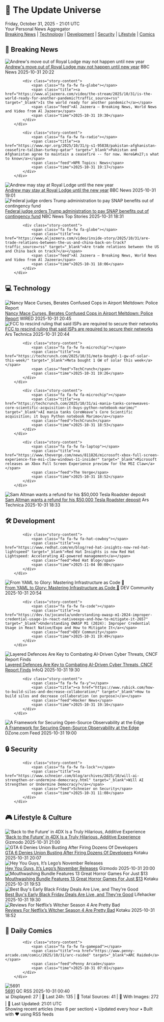 <!-- Processing 54 RSS feeds at 2025-10-31 21:01:30 UTC -->
<!-- Processing: Saturday Morning Breakfast Cereal -->
<!-- Processing: Penny Arcade -->
<!-- Processing: Questionable Content -->
<!-- Processing: Girl Genius -->
<!-- Processing: CNN Top Stories -->
<!-- Processing: CNN Breaking News -->
<!-- Processing: BBC World News -->
<!-- Processing: BBC Breaking News -->
<!-- Processing: NPR News -->
<!-- Processing: CBC News -->
<!-- Error processing https://rss.cbc.ca/lineup/topstories.xml: The read operation timed out -->
<!-- Processing: Reuters World News -->
<!-- Processing: Associated Press Breaking -->
<!-- Processing: Guardian World News -->
<!-- Processing: Sky News World -->
<!-- Processing: Ars Technica -->
<!-- Processing: WIRED -->
<!-- Processing: Slashdot -->
<!-- Processing: Lobsters Python -->
<!-- Processing: Dev.to -->
<!-- Processing: Phoronix Linux News -->
<!-- Processing: Linux.com -->
<!-- Processing: Red Hat Blog -->
<!-- Processing: Ubuntu Blog -->
<!-- Processing: GitLab Blog -->
<!-- Processing: DZone -->
<!-- Processing: Martin Fowler -->
<!-- Processing: Gizmodo -->
<!-- Processing: Kotaku -->
<!-- Processing: Boing Boing -->
<!-- Processing: Schneier on Security -->
<!-- Generated 9 new posts out of 30 feeds processed -->
<div class="newspaper-header">
    <h1 class="newspaper-title">📰 The Update Universe</h1>
    <div class="newspaper-date">Friday, October 31, 2025 - 21:01 UTC</div>
    <div class="newspaper-subtitle">Your Personal News Aggregator</div>
</div>

<div class="newspaper-nav">
    <a href="#breaking">Breaking News</a> |
    <a href="#tech">Technology</a> |
    <a href="#dev">Development</a> |
    <a href="#security">Security</a> |
    <a href="#lifestyle">Lifestyle</a> |
    <a href="#webcomics">Comics</a>
</div>

<div class="news-section breaking-news" id="breaking">
<h2 class="section-header">🚨 Breaking News</h2>
<div class="stories-container">
<div class="story">
            <img src="https://ichef.bbci.co.uk/ace/standard/240/cpsprodpb/8f4c/live/fc6a9b40-b696-11f0-b2a1-6f537f66f9aa.jpg" alt="Andrew&#x27;s move out of Royal Lodge may not happen until new year" class="story-image" loading="lazy" onerror="this.style.display='none'">
            <div class="story-content">
                <span class="fa fa-fw fa-flag"></span>
                <span class="title"><a href="https://www.bbc.com/news/articles/c2emmdnw82yo?at_medium=RSS&at_campaign=rss" target="_blank">Andrew&#x27;s move out of Royal Lodge may not happen until new year</a></span>
                <span class="feed">BBC News</span>
                <span class="time">2025-10-31 20:22</span>
            </div>
        </div>
<div class="story">
            
            <div class="story-content">
                <span class="fa fa-fw fa-globe"></span>
                <span class="title"><a href="https://www.aljazeera.com/video/the-stream/2025/10/31/is-the-world-ready-for-another-pandemic?traffic_source=rss" target="_blank">Is the world ready for another pandemic?</a></span>
                <span class="feed">Al Jazeera – Breaking News, World News and Video from Al Jazeera</span>
                <span class="time">2025-10-31 19:30</span>
            </div>
        </div>
<div class="story">
            
            <div class="story-content">
                <span class="fa fa-fw fa-radio"></span>
                <span class="title"><a href="https://www.npr.org/2025/10/31/g-s1-95838/pakistan-afghanistan-ceasefire-taliban-turkey-qatar" target="_blank">Pakistan and Afghanistan agree to maintain a ceasefire -- for now. Here&#x27;s what to know</a></span>
                <span class="feed">NPR Topics: News</span>
                <span class="time">2025-10-31 19:17</span>
            </div>
        </div>
<div class="story">
            <img src="https://ichef.bbci.co.uk/ace/standard/240/cpsprodpb/3441/live/38e81ec0-b684-11f0-b027-61021c9d4006.jpg" alt="Andrew may stay at Royal Lodge until the new year" class="story-image" loading="lazy" onerror="this.style.display='none'">
            <div class="story-content">
                <span class="fa fa-fw fa-flag"></span>
                <span class="title"><a href="https://www.bbc.com/news/articles/c2emmdnw82yo?at_medium=RSS&at_campaign=rss" target="_blank">Andrew may stay at Royal Lodge until the new year</a></span>
                <span class="feed">BBC News</span>
                <span class="time">2025-10-31 19:01</span>
            </div>
        </div>
<div class="story">
            <img src="https://media-cldnry.s-nbcnews.com/image/upload/t_fit_1500w/rockcms/2025-10/251031-food-bank-ew-227p-db30a1.jpg" alt="Federal judge orders Trump administration to pay SNAP benefits out of contingency fund" class="story-image" loading="lazy" onerror="this.style.display='none'">
            <div class="story-content">
                <span class="fa fa-fw fa-broadcast-tower"></span>
                <span class="title"><a href="https://www.nbcnews.com/politics/trump-administration/federal-judge-orders-trump-administration-pay-snap-benefits-contingenc-rcna241187" target="_blank">Federal judge orders Trump administration to pay SNAP benefits out of contingency fund</a></span>
                <span class="feed">NBC News Top Stories</span>
                <span class="time">2025-10-31 18:31</span>
            </div>
        </div>
<div class="story">
            
            <div class="story-content">
                <span class="fa fa-fw fa-globe"></span>
                <span class="title"><a href="https://www.aljazeera.com/video/inside-story/2025/10/31/are-trade-relations-between-the-us-and-china-back-on-track?traffic_source=rss" target="_blank">Are trade relations between the US and China back on track?</a></span>
                <span class="feed">Al Jazeera – Breaking News, World News and Video from Al Jazeera</span>
                <span class="time">2025-10-31 18:06</span>
            </div>
        </div>
</div>
</div>
<div class="news-section tech-news" id="tech">
<h2 class="section-header">💻 Technology</h2>
<div class="stories-container">
<div class="story">
            <img src="https://media.wired.com/photos/6904dfbef259dcdee4c046a1/master/pass/Nancy-Mace-TSA-Politics-AP24324592046983.jpg" alt="Nancy Mace Curses, Berates Confused Cops in Airport Meltdown: Police Report" class="story-image" loading="lazy" onerror="this.style.display='none'">
            <div class="story-content">
                <span class="fa fa-fw fa-bolt"></span>
                <span class="title"><a href="https://www.wired.com/story/nancy-mace-berates-cops-airport-meltdown/" target="_blank">Nancy Mace Curses, Berates Confused Cops in Airport Meltdown: Police Report</a></span>
                <span class="feed">WIRED</span>
                <span class="time">2025-10-31 20:45</span>
            </div>
        </div>
<div class="story">
            <img src="https://cdn.arstechnica.net/wp-content/uploads/2025/10/padlock-network-security-500x500-1761942104.jpg" alt="FCC to rescind ruling that said ISPs are required to secure their networks" class="story-image" loading="lazy" onerror="this.style.display='none'">
            <div class="story-content">
                <span class="fa fa-fw fa-cog"></span>
                <span class="title"><a href="https://arstechnica.com/tech-policy/2025/10/fcc-dumps-plan-for-telecom-security-rules-that-internet-providers-dont-like/" target="_blank">FCC to rescind ruling that said ISPs are required to secure their networks</a></span>
                <span class="feed">Ars Technica</span>
                <span class="time">2025-10-31 20:44</span>
            </div>
        </div>
<div class="story">
            
            <div class="story-content">
                <span class="fa fa-fw fa-microchip"></span>
                <span class="title"><a href="https://techcrunch.com/2025/10/31/meta-bought-1-gw-of-solar-this-week/" target="_blank">Meta bought 1 GW of solar this week</a></span>
                <span class="feed">TechCrunch</span>
                <span class="time">2025-10-31 19:26</span>
            </div>
        </div>
<div class="story">
            
            <div class="story-content">
                <span class="fa fa-fw fa-microchip"></span>
                <span class="title"><a href="https://techcrunch.com/2025/10/31/ai-mania-tanks-coreweaves-core-scientific-acquisition-it-buys-python-notebook-marimo/" target="_blank">AI mania tanks CoreWeave’s Core Scientific acquisition; it buys Python notebook Marimo</a></span>
                <span class="feed">TechCrunch</span>
                <span class="time">2025-10-31 18:53</span>
            </div>
        </div>
<div class="story">
            
            <div class="story-content">
                <span class="fa fa-fw fa-laptop"></span>
                <span class="title"><a href="https://www.theverge.com/news/811826/microsoft-xbox-full-screen-experience-fse-msi-claw-windows-11-insider" target="_blank">Microsoft releases an Xbox Full Screen Experience preview for the MSI Claw</a></span>
                <span class="feed">The Verge</span>
                <span class="time">2025-10-31 18:52</span>
            </div>
        </div>
<div class="story">
            <img src="https://cdn.arstechnica.net/wp-content/uploads/2017/11/Roadster_Hero-1-500x500.jpg" alt="Sam Altman wants a refund for his $50,000 Tesla Roadster deposit" class="story-image" loading="lazy" onerror="this.style.display='none'">
            <div class="story-content">
                <span class="fa fa-fw fa-cog"></span>
                <span class="title"><a href="https://arstechnica.com/cars/2025/10/sam-altman-wants-a-refund-for-his-50000-tesla-roadster-deposit/" target="_blank">Sam Altman wants a refund for his $50,000 Tesla Roadster deposit</a></span>
                <span class="feed">Ars Technica</span>
                <span class="time">2025-10-31 18:33</span>
            </div>
        </div>
</div>
</div>
<div class="news-section dev-news" id="dev">
<h2 class="section-header">🛠️ Development</h2>
<div class="stories-container">
<div class="story">
            
            <div class="story-content">
                <span class="fa fa-fw fa-hat-cowboy"></span>
                <span class="title"><a href="https://www.redhat.com/en/blog/red-hat-insights-now-red-hat-lightspeed" target="_blank">Red Hat Insights is now Red Hat Lightspeed: Accelerating AI-powered management</a></span>
                <span class="feed">Red Hat Blog</span>
                <span class="time">2025-11-04 00:00</span>
            </div>
        </div>
<div class="story">
            <img src="https://media2.dev.to/dynamic/image/width=800%2Cheight=%2Cfit=scale-down%2Cgravity=auto%2Cformat=auto/https%3A%2F%2Fdev-to-uploads.s3.amazonaws.com%2Fuploads%2Farticles%2Fjf9tsaj3ugonagdk5vsc.png" alt="From YAML to Glory: Mastering Infrastructure as Code 🎯" class="story-image" loading="lazy" onerror="this.style.display='none'">
            <div class="story-content">
                <span class="fa fa-fw fa-code"></span>
                <span class="title"><a href="https://dev.to/tavernetech/from-yaml-to-glory-mastering-infrastructure-as-code-3eob" target="_blank">From YAML to Glory: Mastering Infrastructure as Code 🎯</a></span>
                <span class="feed">DEV Community</span>
                <span class="time">2025-10-31 20:54</span>
            </div>
        </div>
<div class="story">
            
            <div class="story-content">
                <span class="fa fa-fw fa-code"></span>
                <span class="title"><a href="https://dev.to/jocanola/understanding-owasp-m1-2024-improper-credential-usage-in-react-nativeexpo-and-how-to-mitigate-it-2657" target="_blank">Understanding OWASP M1 (2024): Improper Credential Usage in React Native/Expo and How to Mitigate It</a></span>
                <span class="feed">DEV Community</span>
                <span class="time">2025-10-31 19:49</span>
            </div>
        </div>
<div class="story">
            <img src="https://res.infoq.com/news/2025/10/cncf-cyber-threat-report/en/headerimage/generatedHeaderImage-1761937594147.jpg" alt="Layered Defences Are Key to Combating AI-Driven Cyber Threats, CNCF Report Finds" class="story-image" loading="lazy" onerror="this.style.display='none'">
            <div class="story-content">
                <span class="fa fa-fw fa-info-circle"></span>
                <span class="title"><a href="https://www.infoq.com/news/2025/10/cncf-cyber-threat-report/?utm_campaign=infoq_content&utm_source=infoq&utm_medium=feed&utm_term=global" target="_blank">Layered Defences Are Key to Combating AI-Driven Cyber Threats, CNCF Report Finds</a></span>
                <span class="feed">InfoQ</span>
                <span class="time">2025-10-31 19:30</span>
            </div>
        </div>
<div class="story">
            
            <div class="story-content">
                <span class="fa fa-fw fa-y"></span>
                <span class="title"><a href="https://www.rubick.com/how-to-build-silos-and-decrease-collaboration/" target="_blank">How to build silos and decrease collaboration (on purpose)</a></span>
                <span class="feed">Hacker News</span>
                <span class="time">2025-10-31 19:16</span>
            </div>
        </div>
<div class="story">
            <img src="https://dz2cdn1.dzone.com/thumbnail?fid=18722005&w=600" alt="A Framework for Securing Open-Source Observability at the Edge" class="story-image" loading="lazy" onerror="this.style.display='none'">
            <div class="story-content">
                <span class="fa fa-fw fa-newspaper"></span>
                <span class="title"><a href="https://dzone.com/articles/secure-open-source-observability-edge" target="_blank">A Framework for Securing Open-Source Observability at the Edge</a></span>
                <span class="feed">DZone.com Feed</span>
                <span class="time">2025-10-31 19:00</span>
            </div>
        </div>
</div>
</div>
<div class="news-section security-news" id="security">
<h2 class="section-header">🔒 Security</h2>
<div class="stories-container">
<div class="story">
            
            <div class="story-content">
                <span class="fa fa-fw fa-lock"></span>
                <span class="title"><a href="https://www.schneier.com/blog/archives/2025/10/will-ai-strengthen-or-undermine-democracy.html" target="_blank">Will AI Strengthen or Undermine Democracy?</a></span>
                <span class="feed">Schneier on Security</span>
                <span class="time">2025-10-31 11:08</span>
            </div>
        </div>
</div>
</div>
<div class="news-section lifestyle-news" id="lifestyle">
<h2 class="section-header">🎮 Lifestyle & Culture</h2>
<div class="stories-container">
<div class="story">
            <img src="https://gizmodo.com/app/uploads/2025/10/Back-to-the-Future-40-1280x853.jpg" alt="‘Back to the Future’ in 4DX Is a Truly Hilarious, Additive Experience" class="story-image" loading="lazy" onerror="this.style.display='none'">
            <div class="story-content">
                <span class="fa fa-fw fa-computer"></span>
                <span class="title"><a href="https://gizmodo.com/back-to-the-future-4dx-anniversary-rerelease-2000680111" target="_blank">‘Back to the Future’ in 4DX Is a Truly Hilarious, Additive Experience</a></span>
                <span class="feed">Gizmodo</span>
                <span class="time">2025-10-31 21:00</span>
            </div>
        </div>
<div class="story">
            <img src="https://kotaku.com/app/uploads/2025/05/524bea00bf57b888c62fb04624c1f9ae-1280x720.jpg" alt="GTA 6 Denies Union Busting After Firing Dozens Of Developers" class="story-image" loading="lazy" onerror="this.style.display='none'">
            <div class="story-content">
                <span class="fa fa-fw fa-gamepad"></span>
                <span class="title"><a href="https://kotaku.com/gta-6-rockstar-games-union-busting-delay-2000640525" target="_blank">GTA 6 Denies Union Busting After Firing Dozens Of Developers</a></span>
                <span class="feed">Kotaku</span>
                <span class="time">2025-10-31 20:07</span>
            </div>
        </div>
<div class="story">
            <img src="https://gizmodo.com/app/uploads/2025/10/lego-november-2025-new-releases-goonies-1280x853.jpg" alt="Hey You Guys, It’s Lego’s November Releases" class="story-image" loading="lazy" onerror="this.style.display='none'">
            <div class="story-content">
                <span class="fa fa-fw fa-computer"></span>
                <span class="title"><a href="https://gizmodo.com/lego-november-2025-releases-goonies-black-friday-2000680099" target="_blank">Hey You Guys, It’s Lego’s November Releases</a></span>
                <span class="feed">Gizmodo</span>
                <span class="time">2025-10-31 20:00</span>
            </div>
        </div>
<div class="story">
            <img src="https://kotaku.com/app/uploads/2025/10/Mouthwashing.jpg" alt="Mouthwashing Bundle Features 13 Great Horror Games For Just $13" class="story-image" loading="lazy" onerror="this.style.display='none'">
            <div class="story-content">
                <span class="fa fa-fw fa-gamepad"></span>
                <span class="title"><a href="https://kotaku.com/free-horror-games-halloween-bundle-cheap-discount-2000640518" target="_blank">Mouthwashing Bundle Features 13 Great Horror Games For Just $13</a></span>
                <span class="feed">Kotaku</span>
                <span class="time">2025-10-31 19:53</span>
            </div>
        </div>
<div class="story">
            <img src="https://lifehacker.com/imagery/articles/01K81HKBRHDAG83DMYHDMWDFA4/hero-image.png" alt="Best Buy&#x27;s Early Black Friday Deals Are Live, and They&#x27;re Good" class="story-image" loading="lazy" onerror="this.style.display='none'">
            <div class="story-content">
                <span class="fa fa-fw fa-life-ring"></span>
                <span class="title"><a href="https://lifehacker.com/best-buys-announces-holiday-sales?utm_medium=RSS" target="_blank">Best Buy&#x27;s Early Black Friday Deals Are Live, and They&#x27;re Good</a></span>
                <span class="feed">Lifehacker</span>
                <span class="time">2025-10-31 19:30</span>
            </div>
        </div>
<div class="story">
            <img src="https://kotaku.com/app/uploads/2025/10/witcher-netflix.jpg" alt="Reviews For Netflix’s Witcher Season 4 Are Pretty Bad" class="story-image" loading="lazy" onerror="this.style.display='none'">
            <div class="story-content">
                <span class="fa fa-fw fa-gamepad"></span>
                <span class="title"><a href="https://kotaku.com/netflix-witcher-season-4-reviews-liam-hemsworth-2000640506" target="_blank">Reviews For Netflix’s Witcher Season 4 Are Pretty Bad</a></span>
                <span class="feed">Kotaku</span>
                <span class="time">2025-10-31 18:52</span>
            </div>
        </div>
</div>
</div>
<div class="news-section webcomics-section" id="webcomics">
<h2 class="section-header">🎨 Daily Comics</h2>
<div class="stories-container">
<div class="story">
            
            <div class="story-content">
                <span class="fa fa-fw fa-gamepad"></span>
                <span class="title"><a href="https://www.penny-arcade.com/comic/2025/10/31/arc-raided" target="_blank">ARC Raided</a></span>
                <span class="feed">Penny Arcade</span>
                <span class="time">2025-10-31 07:01</span>
            </div>
        </div>
<div class="story">
            <img src="http://www.questionablecontent.net/comics/5691.png" alt="5691" class="story-image" loading="lazy" onerror="this.style.display='none'">
            <div class="story-content">
                <span class="fa fa-fw fa-music"></span>
                <span class="title"><a href="http://questionablecontent.net/view.php?comic=5691" target="_blank">5691</a></span>
                <span class="feed">QC RSS</span>
                <span class="time">2025-10-31 00:40</span>
            </div>
        </div>
</div>
</div>

<div class="newspaper-footer">
    <div class="stats">
        📊 Displayed: 27 | 📅 Last 24h: 135 | 📡 Total Sources: 41 | 📸 With Images: 272 |
        🔄 Last Updated: 21:01 UTC
    </div>
    <div class="footer-note">
        Showing recent articles (max 6 per section) • Updated every hour • Built with ❤️ using RSS feeds
    </div>
</div>
